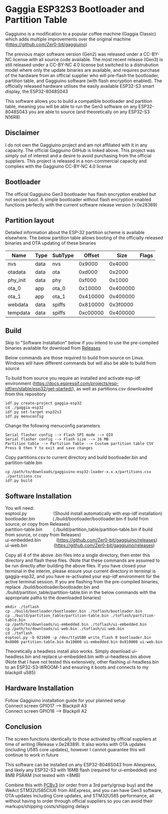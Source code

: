 # Gaggia ESP32S3 Bootloader and Partition Table
Gaggiuino is a modification to a popular coffee machine (Gaggia Classic) which adds multiple improvements over the original machine (https://github.com/Zer0-bit/gaggiuino)

The previous major software version (Gen2) was released under a CC-BY-NC license with all source code available. The most recent release (Gen3) is still released under a CC-BY-NC 4.0 license but switched to a distrubution model where only the update binaries are available, and requires purchase of the hardware from an official supplier who will pre-flash the bootloader, partition table, and Gaggiuino software (with flash encryption enabled). The officially released hardware utilises the easily available ESP32-S3 smart display, the ESP32-8048S043

This software allows you to build a compatible bootloader and partition table, meaning you will be able to run the Gen3 software on any ESP32-8048S043 you are able to source (and theoretically on any ESP32-S3 N16R8)

## Disclaimer
I do not own the Gaggiuino project and am not affiliated with it in any capacity. The official Gaggiuino GitHub is linked above. This project was simply out of interest and a desire to avoid purchasing from the official suppliers. This project is released in a non-commercial capacity and complies with the Gaggiuino CC-BY-NC 4.0 license

## Bootloader
The official Gaggiuino Gen3 bootloader has flash encryption enabled but not secure boot. A simple bootloader without flash encryption enabled functions perfectly with the current software release version (v.0e28389)

## Partition layout
Detailed information about the ESP-32 partition scheme is available elsewhere. The below partition table allows booting of the officially released binaries and OTA updating of these binaries

|Name|Type|SubType|Offset|Size|Flags|
|----|----|-------|------|----|-----|
|nvs|data|nvs|0x9000|0x4000|
|otadata|data|ota|0xd000|0x2000|
|phy_init|data|phy|0xf000|0x1000|
|ota_0|app|ota_0|0x10000|0x400000|	
|ota_1|app|ota_1|0x410000|0x400000|
|webdata|data|spiffs|0x810000|0x3f0000|	
|tempdata|data|spiffs|0xc00000|0x400000|

## Build
Skip to "Software Installation" below if you intend to use the pre-compiled binaries available for download from [Releases](https://github.com/a4vgx7b2M/gaggiuino-esp32-loader/releases)

Below commands are those required to build from source on Linux. Windows will have different commands but will also be able to build from source

To build from source you require an installed and activate esp-idf environment (https://docs.espressif.com/projects/esp-idf/en/stable/esp32/get-started/), as well as partitions.csv downloaded from this repository

```
idf.py create-project gaggia-esp32
cd ./gaggia-esp32
idf.py set-target esp32s3
idf.py menuconfig
```

Change the following menuconfig parameters

```
Serial flasher config --> Flash SPI mode --> QIO
Serial flasher config --> Flash size --> 16 MB
Partition table --> Partition Table --> Custom partition table CSV
Press Q then Y to exit and save changes
```
Copy partitions.csv to current directory and build bootloader.bin and partition-table.bin

```
cp /path/to/downloads/gaggiuino-esp32-loader-x.x.x/partitions.csv ./partitions.csv
idf.py build
```

## Software Installation
You will need:<br/>
esptool.py&ensp;&ensp;&ensp;&ensp;&ensp;&ensp;&ensp;&ensp;&ensp;&ensp;&ensp;&ensp;(Should install automatically with esp-idf installation)<br/>
bootloader.bin&ensp;&ensp;&ensp;&ensp;&ensp;&ensp;&ensp;&ensp;(./build/bootloader/bootloader.bin if build from source, or copy from Releases)<br/>
partition-table.bin&ensp;&ensp;&ensp;&ensp;&ensp;(./build/partition_table/partition-table.bin if build from source, or copy from Releases)<br/>
ui-embedded.bin&ensp;&ensp;&ensp;&ensp;&ensp;&ensp;&ensp;(https://github.com/Zer0-bit/gaggiuino/releases)<br/>
ui-web.bin&ensp;&ensp;&ensp;&ensp;&ensp;&ensp;&ensp;&ensp;&ensp;&ensp;&ensp;&ensp;(https://github.com/Zer0-bit/gaggiuino/releases)

Copy all 4 of the above .bin files into a single directory, then enter this directory and flash these files. (Note that these commands are assumed to be run directly after building the above files. If you have closed your terminal in the interim, please ensure your current directory in terminal is gaggia-esp32, and you have re-activated your esp-idf environment for the active terminal session. If you are flashing from the pre-compiled binaries, replace ./build/bootloader/bootloader.bin and ./build/partition_table/partition-table.bin in the below commands with the appropriate paths to the downloaded binaries)

```
mkdir ./toflash
cp ./build/bootloader/bootloader.bin ./toflash/bootloader.bin
cp ./build/partition_table/partition-table.bin ./toflash/partition-table.bin
cp /path/to/downloads/ui-embedded.bin ./toflash/ui-embedded.bin
cp /path/to/downloads/ui-web.bin ./toflash/ui-web.bin
cd ./toflash
esptool.py -b 921600 -p /dev/ttyUSB0 write_flash 0 bootloader.bin 0x8000 partition-table.bin 0x10000 ui-embedded.bin 0x810000 ui-web.bin
```

Theoretically a headless install also works. Simply download ui-headless.bin and replace ui-embedded.bin with ui-headless.bin above (Note that I have not tested this extensively, other flashing ui-headless.bin to an ESP32-S3-WROOM-1 and ensuring it boots and connects to my blackpill u585)

## Hardware Installation
Follow Gaggiuino installation guide for your planned setup<br/>
Connect screen GPIO17 --> Blackpill A3<br/>
Connect screen GPIO18 --> Blackpill A2<br/>

## Conclusion
The screen functions identically to those activated by official suppliers at time of writing (Release v.0e28389). It also works with OTA updates (including U585 core updates), however I cannot guarantee this will continue to work in future

This software can be installed on any ESP32-8048S043 from Aliexpress, and likely any ESP32-S3 with 16MB flash (required for ui-embedded) and 8MB PSRAM (not tested with <8MB)

Combine this with [PCBv3](https://github.com/banoz/CoffeeHat/tree/main/Hardware/GaggiaBoard_V3) (or order from a 3rd party/group buy) and the WeAct STM32U585CIU6 from AliExpress, and you can have Gen3 software, OTA updates including Core updates, and STM32U585 performance, all without having to order through official suppliers so you can avoid their markups/shipping costs/shipping delays
